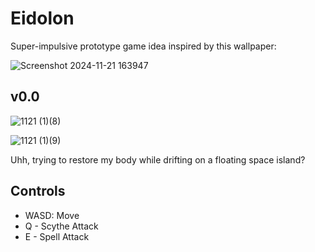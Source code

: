 # Eidolon
Super-impulsive prototype game idea inspired by this wallpaper:

![Screenshot 2024-11-21 163947](https://github.com/user-attachments/assets/942ca1ae-fea5-45a6-991e-222cac895a4d)


## v0.0
![1121 (1)(8)](https://github.com/user-attachments/assets/9247e7c6-6cd0-4a21-8616-d08d82f591cf)


![1121 (1)(9)](https://github.com/user-attachments/assets/9ee8d752-edc4-430d-93f3-aad291caf98c)

Uhh, trying to restore my body while drifting on a floating space island?

## Controls
- WASD: Move
- Q - Scythe Attack
- E - Spell Attack
